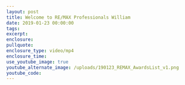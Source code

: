 ```yaml
---
layout: post
title: Welcome to RE/MAX Professionals William
date: 2019-01-23 00:00:00
tags:
excerpt:
enclosure:
pullquote:
enclosure_type: video/mp4
enclosure_time:
use_youtube_image: true
youtube_alternate_image: /uploads/190123_REMAX_AwardsList_v1.png
youtube_code:
---
```

